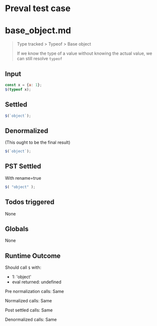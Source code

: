 # Preval test case

# base_object.md

> Type tracked > Typeof > Base object
>
> If we know the type of a value without knowing the actual value, we can still resolve `typeof`

## Input

`````js filename=intro
const x = {a: 1};
$(typeof x);
`````


## Settled


`````js filename=intro
$(`object`);
`````


## Denormalized
(This ought to be the final result)

`````js filename=intro
$(`object`);
`````


## PST Settled
With rename=true

`````js filename=intro
$( "object" );
`````


## Todos triggered


None


## Globals


None


## Runtime Outcome


Should call `$` with:
 - 1: 'object'
 - eval returned: undefined

Pre normalization calls: Same

Normalized calls: Same

Post settled calls: Same

Denormalized calls: Same
